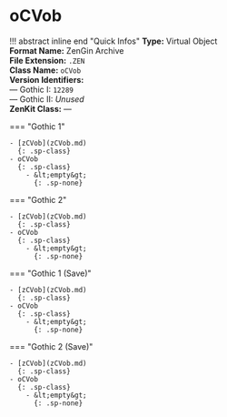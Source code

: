 # oCVob

!!! abstract inline end "Quick Infos"
    **Type:** Virtual Object<br/>
    **Format Name:** ZenGin Archive<br/>
    **File Extension:** `.ZEN`<br/>
    **Class Name:** `oCVob`<br/>
    **Version Identifiers:**<br />
    — Gothic I: `12289`<br/>
    — Gothic II: *Unused*<br/>
    **ZenKit Class:** —


=== "Gothic 1"

    - [zCVob](zCVob.md)
      {: .sp-class}
    - oCVob
      {: .sp-class}
        - &lt;empty&gt;
          {: .sp-none}

=== "Gothic 2"

    - [zCVob](zCVob.md)
      {: .sp-class}
    - oCVob
      {: .sp-class}
        - &lt;empty&gt;
          {: .sp-none}

=== "Gothic 1 (Save)"

    - [zCVob](zCVob.md)
      {: .sp-class}
    - oCVob
      {: .sp-class}
        - &lt;empty&gt;
          {: .sp-none}

=== "Gothic 2 (Save)"

    - [zCVob](zCVob.md)
      {: .sp-class}
    - oCVob
      {: .sp-class}
        - &lt;empty&gt;
          {: .sp-none}
